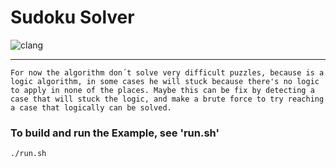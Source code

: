 # Sudoku Solver

![clang](https://img.shields.io/badge/C-00599C?style=for-the-badge&logo=c&logoColor=white)

-----
`
For now the algorithm don´t solve very difficult puzzles, because is a logic algorithm, in some cases he will stuck because there's no logic to apply in none of the places. Maybe this can be fix by detecting a case that will stuck the logic, and make a brute force to try reaching a case that logically can be solved.
`

### To build and run the Example, see 'run.sh'
```
./run.sh

```
